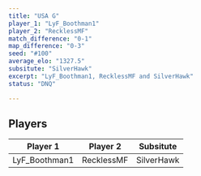 ```yaml
---
title: "USA G"
player_1: "LyF_Boothman1"
player_2: "RecklessMF"
match_difference: "0-1"
map_difference: "0-3"
seed: "#100"
average_elo: "1327.5"
subsitute: "SilverHawk"
excerpt: "LyF_Boothman1, RecklessMF and SilverHawk"
status: "DNQ"

---
```

## Players

| Player 1 | Player 2 | Subsitute |
| -- | -- | -- |
| LyF_Boothman1 | RecklessMF | SilverHawk |
